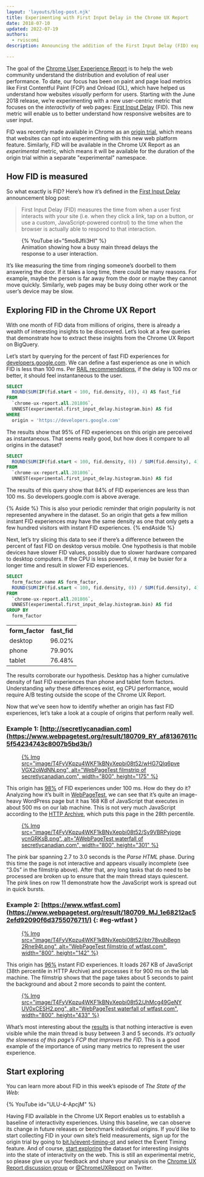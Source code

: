 ```yaml
---
layout: 'layouts/blog-post.njk'
title: Experimenting with First Input Delay in the Chrome UX Report
date: 2018-07-10
updated: 2022-07-19
authors:
  - rviscomi
description: Announcing the addition of the First Input Delay (FID) experimental metric to the Chrome User Experience Report.

---
```



The goal of the
[Chrome User Experience Report](/docs/crux/)
is to help the web community understand the distribution and evolution of real
user performance. To date, our focus has been on paint and page load metrics
like First Contentful Paint (FCP) and Onload (OL), which have helped us
understand how websites _visually_ perform for users. Starting with the
June 2018 release, we’re experimenting with a new user-centric metric that
focuses on the _interactivity_ of web pages:
[First Input Delay](https://github.com/WICG/event-timing)
(FID). This new metric will enable us to better understand how responsive
websites are to user input.

FID was recently made available in Chrome as an
[origin trial](https://github.com/GoogleChrome/OriginTrials/blob/gh-pages/developer-guide.md),
which means that websites can opt into experimenting with this new web platform
feature. Similarly, FID will be available in the Chrome UX Report as an
_experimental_ metric, which means it will be available for the duration of the
origin trial within a separate "experimental" namespace.

## How FID is measured

So what exactly is FID? Here’s how it’s defined in the
[First Input Delay](https://developers.google.com/web/updates/2018/05/first-input-delay)
announcement blog post:

> First Input Delay (FID) measures the time from when a user first interacts
> with your site (i.e. when they click a link, tap on a button, or use a custom,
> JavaScript-powered control) to the time when the browser is actually able to
> respond to that interaction.

<figure>
  {% YouTube id="5mo8JfIi3HI" %}
	<figcaption class="clearfix align-center">
			Animation showing how a busy main thread delays the response to a
			user interaction.
	</figcaption>
</figure>

It’s like measuring the time from ringing someone’s doorbell to them answering
the door. If it takes a long time, there could be many reasons. For example,
maybe the person is far away from the door or maybe they cannot move quickly.
Similarly, web pages may be busy doing other work or the user’s device may be
slow.


## Exploring FID in the Chrome UX Report

With one month of FID data from millions of origins, there is already a wealth
of interesting insights to be discovered. Let’s look at a few queries that
demonstrate how to extract these insights from the Chrome UX Report on BigQuery.

Let’s start by querying for the percent of fast FID experiences for [developers.google.com](/).
We can define a fast experience as one in which FID is less than 100 ms.
Per [RAIL recommendations](https://developers.google.com/web/fundamentals/performance/rail#ux),
if the delay is 100 ms or better, it should feel instantaneous to the user.

```sql
SELECT
  ROUND(SUM(IF(fid.start < 100, fid.density, 0)), 4) AS fast_fid
FROM
  `chrome-ux-report.all.201806`,
  UNNEST(experimental.first_input_delay.histogram.bin) AS fid
WHERE
  origin = 'https://developers.google.com'
```

The results show that 95% of FID experiences on this origin are perceived as
instantaneous. That seems really good, but how does it compare to all origins
in the dataset?

```sql
SELECT
  ROUND(SUM(IF(fid.start < 100, fid.density, 0)) / SUM(fid.density), 4) AS fast_fid
FROM
  `chrome-ux-report.all.201806`,
  UNNEST(experimental.first_input_delay.histogram.bin) AS fid
```

The results of this query show that 84% of FID experiences are less than 100 ms.
So developers.google.com is above average.

{% Aside %}
This is also your periodic reminder that origin popularity is not
represented anywhere in the dataset. So an origin that gets a few million
instant FID experiences may have the same density as one that only gets a few
hundred visitors with instant FID experiences.
{% endAside %}

Next, let’s try slicing this data to see if there’s a difference between the
percent of fast FID on desktop versus mobile. One hypothesis is that mobile
devices have slower FID values, possibly due to slower hardware compared to
desktop computers. If the CPU is less powerful, it may be busier for a longer
time and result in slower FID experiences.

```sql
SELECT
  form_factor.name AS form_factor,
  ROUND(SUM(IF(fid.start < 100, fid.density, 0)) / SUM(fid.density), 4) AS fast_fid
FROM
  `chrome-ux-report.all.201806`,
  UNNEST(experimental.first_input_delay.histogram.bin) AS fid
GROUP BY
  form_factor
```

<table>
  <tr>
    <th>form_factor</th>
    <th>fast_fid</th>
  </tr>
  <tr>
    <td>desktop</td>
    <td>96.02%</td>
  </tr>
  <tr>
    <td>phone</td>
    <td>79.90%</td>
  </tr>
  <tr>
    <td>tablet</td>
    <td>76.48%</td>
  </tr>
</table>

The results corroborate our hypothesis. Desktop has a higher cumulative density
of fast FID experiences than phone and tablet form factors. Understanding _why_
these differences exist, eg CPU performance, would require A/B testing outside
the scope of the Chrome UX Report.

Now that we’ve seen how to identify whether an origin has fast FID experiences,
let’s take a look at a couple of origins that perform really well.

### Example 1: [http://secretlycanadian.com](https://www.webpagetest.org/result/180709_RY_af81367611c5f54234743c8007b5bd3b/)

<a href="https://www.webpagetest.org/video/compare.php?tests=180709_RY_af81367611c5f54234743c8007b5bd3b-r%3A1-c%3A0&thumbSize=200&ival=1000&end=visual">
<figure>
{% Img src="image/T4FyVKpzu4WKF1kBNvXepbi08t52/wHG7Qlq6pveVGX2oWdNN.png", alt="WebPageTest filmstrip of secretlycanadian.com", width="800", height="175" %}
</figure>
</a>

This origin has [98%](https://bigquery.cloud.google.com/savedquery/920398604589:acd2cc3aca234853a2b7cc81a65c4714)
of FID experiences under 100 ms. How do they do it? Analyzing how it’s built in
[WebPageTest](https://www.webpagetest.org/result/180703_KR_4f7f792405dc77d162766a9e70267309/3/details/#waterfall_view_step1),
we can see that it’s quite an image-heavy WordPress page but it has 168 KB of
JavaScript that executes in about 500 ms on our lab machine. This is not very
much JavaScript according to the [HTTP Archive](https://httparchive.org/reports/page-weight?start=2018_06_15&wptid=180709_RY_af81367611c5f54234743c8007b5bd3b#bytesJs),
which puts this page in the 28th percentile.

<a href="https://www.webpagetest.org/result/180709_RY_af81367611c5f54234743c8007b5bd3b/1/details">
  <figure>
  {% Img src="image/T4FyVKpzu4WKF1kBNvXepbi08t52/Sy9VBRPyjogeycnGRKsB.png", alt="AWebPageTest waterfall of secretlycanadian.com", width="800", height="301" %}
  </figure>
</a>

The pink bar spanning 2.7 to 3.0 seconds is the _Parse HTML_ phase. During this
time the page is not interactive and appears visually incomplete (see “3.0s”
in the filmstrip above). After that, any long tasks that do need to be processed
are broken up to ensure that the main thread stays quiescent. The pink lines on
row 11 demonstrate how the JavaScript work is spread out in quick bursts.

### Example 2: [https://www.wtfast.com](https://www.webpagetest.org/result/180709_MJ_1e68212ac52efd92090f6d3755076711/) {: #eg-wtfast }

<a href="https://www.webpagetest.org/video/compare.php?tests=180709_MJ_1e68212ac52efd92090f6d3755076711-r%3A1-c%3A0&thumbSize=200&ival=1000&end=visual">
  <figure>
  {% Img src="image/T4FyVKpzu4WKF1kBNvXepbi08t52/jbtr78vubBegn2Rne94t.png", alt="WebPageTest filmstrip of wtfast.com", width="800", height="142" %}
  </figure>
</a>

This origin has [96%](https://bigquery.cloud.google.com/savedquery/920398604589:f0c3398ab01b40b49069ddac9d5a4549) instant FID
experiences. It loads 267 KB of JavaScript (38th percentile in HTTP Archive) and
processes it for 900 ms on the lab machine. The filmstrip shows that the page
takes about 5 seconds to paint the background and about 2 more seconds to paint
the content.

<a href="https://www.webpagetest.org/result/180709_MJ_1e68212ac52efd92090f6d3755076711/3/details">
    <figure>
    {% Img src="image/T4FyVKpzu4WKF1kBNvXepbi08t52/JhMcg49GeNYUV0xCESH2.png", alt="WebPageTest waterfall of wtfast.com", width="800", height="433" %}
    </figure>
</a>

What’s most interesting about the [results](https://www.webpagetest.org/result/180709_MJ_1e68212ac52efd92090f6d3755076711/3/details)
is that nothing interactive is even visible while the main thread is busy
between 3 and 5 seconds. _It’s actually the slowness of this page’s FCP that
improves the FID_. This is a good example of the importance of using many metrics
to represent the user experience.

## Start exploring

You can learn more about FID in this week’s episode of _The State of the Web_:

{% YouTube id="ULU-4-ApcjM" %}

Having FID available in the Chrome UX Report enables us to establish a baseline
of interactivity experiences. Using this baseline, we can observe its change in
future releases or benchmark individual origins. If you’d like to start
collecting FID in your own site’s field measurements, sign up for the origin
trial by going to [bit.ly/event-timing-ot](http://bit.ly/event-timing-ot)
and select the Event Timing feature. And of course, [start exploring](/docs/crux/)
the dataset for interesting insights into the state of interactivity on the web.
This is still an experimental metric, so please give us your feedback and share
your analysis on the [Chrome UX Report discussion group](https://groups.google.com/a/chromium.org/forum/#!forum/chrome-ux-report)
or [@ChromeUXReport](https://twitter.com/ChromeUXReport) on Twitter.

